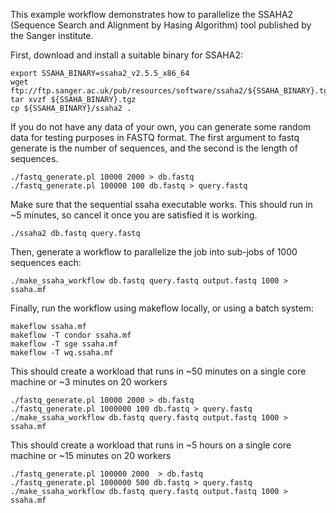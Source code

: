 This example workflow demonstrates how to parallelize the
SSAHA2 (Sequence Search and Alignment by Hasing Algorithm)
tool published by the Sanger institute.

First, download and install a suitable binary for SSAHA2:

```
export SSAHA_BINARY=ssaha2_v2.5.5_x86_64
wget ftp://ftp.sanger.ac.uk/pub/resources/software/ssaha2/${SSAHA_BINARY}.tgz
tar xvzf ${SSAHA_BINARY}.tgz
cp ${SSAHA_BINARY}/ssaha2 .
```

If you do not have any data of your own, you can generate some random
data for testing purposes in FASTQ format.  The first argument to
fastq generate is the number of sequences, and the second is the
length of sequences.

```
./fastq_generate.pl 10000 2000 > db.fastq
./fastq_generate.pl 100000 100 db.fastq > query.fastq
```

Make sure that the sequential ssaha executable works.
This should run in ~5 minutes, so cancel it once you are
satisfied it is working.

```
./ssaha2 db.fastq query.fastq
```

Then, generate a workflow to parallelize the job into
sub-jobs of 1000 sequences each:

```
./make_ssaha_workflow db.fastq query.fastq output.fastq 1000 > ssaha.mf
```

Finally, run the workflow using makeflow locally, or using
a batch system:

```
makeflow ssaha.mf
makeflow -T condor ssaha.mf
makeflow -T sge ssaha.mf
makeflow -T wq.ssaha.mf
```

This should create a workload that runs in ~50 minutes on a single core machine or ~3 minutes on 20 workers
```
./fastq_generate.pl 10000 2000 > db.fastq
./fastq_generate.pl 1000000 100 db.fastq > query.fastq
./make_ssaha_workflow db.fastq query.fastq output.fastq 1000 > ssaha.mf
```

This should create a workload that runs in ~5 hours on a single core machine or ~15 minutes on 20 workers
```
./fastq_generate.pl 100000 2000  > db.fastq
./fastq_generate.pl 1000000 500 db.fastq > query.fastq
./make_ssaha_workflow db.fastq query.fastq output.fastq 1000 > ssaha.mf
```

